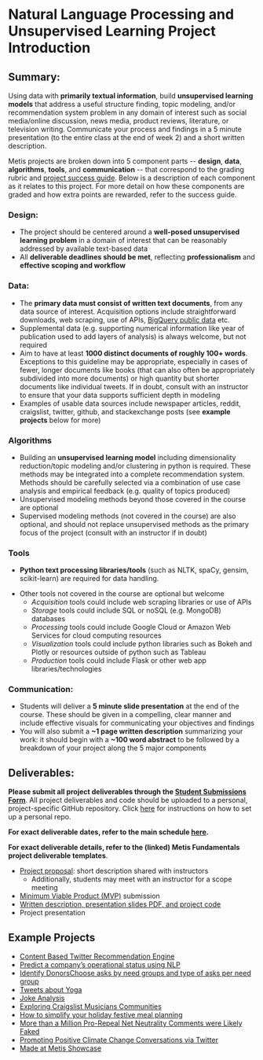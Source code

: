 # Natural Language Processing and Unsupervised Learning Project Introduction

## Summary:

Using data with **primarily textual information**, build **unsupervised learning models** that address a useful structure finding, topic modeling, and/or recommendation system problem in any domain of interest such as social media/online discussion, news media, product reviews, literature, or television writing. Communicate your process and findings in a 5 minute presentation (to the entire class at the end of week 2) and a short written description. 

Metis projects are broken down into 5 component parts -- **design**, **data**, **algorithms**, **tools**, and **communication** -- that correspond to the grading rubric and [project success guide](./project_success_guide.md). Below is a description of each component as it relates to this project. For more detail on how these components are graded and how extra points are rewarded, refer to the success guide.  

### Design:

*  The project should be centered around a **well-posed unsupervised learning problem** in a domain of interest that can be reasonably addressed by available text-based data
*  All **deliverable deadlines should be met**, reflecting **professionalism** and **effective scoping and workflow**

### Data:

*  The **primary data must consist of written text documents**, from any data source of interest. Acquisition options include straightforward downloads, web scraping, use of APIs, [BigQuery public data](https://cloud.google.com/bigquery/public-data) etc.
*  Supplemental data (e.g. supporting numerical information like year of publication used to add layers of analysis) is always welcome, but not required
*  Aim to have at least **1000 distinct documents of roughly 100+ words**. Exceptions to this guideline may be appropriate, especially in cases of fewer, longer documents like books (that can also often be appropriately subdivided into more documents) or high quantity but shorter documents like individual tweets. If in doubt, consult with an instructor to ensure that your data supports sufficient depth in modeling 
*  Examples of usable data sources include newspaper articles, reddit, craigslist, twitter, github, and stackexchange posts (see **example projects** below for more) 
 
### Algorithms

*  Building an **unsupervised learning model** including dimensionality reduction/topic modeling and/or clustering in python is required. These methods may be integrated into a complete recommendation system. Methods should be carefully selected via a combination of use case analysis and empirical feedback (e.g. quality of topics produced) 
*  Unsupervised modeling methods beyond those covered in the course are optional 
*  Supervised modeling methods (not covered in the course) are also optional, and should not replace unsupervised methods as the primary focus of the project (consult with an instructor if in doubt)

### Tools

* **Python text processing libraries/tools** (such as NLTK, spaCy, gensim, 
scikit-learn) are required for data handling. 
- Other tools not covered in the course are optional but welcome
  - *Acquisition* tools could include web scraping libraries or use of APIs
  - *Storage* tools could include SQL or noSQL (e.g. MongoDB) databases
  - *Processing* tools could include Google Cloud or Amazon Web Services for cloud computing resources
  - *Visualization* tools could include python libraries such as Bokeh and Plotly or resources outside of python such as Tableau
  - *Production* tools could include Flask or other web app libraries/technologies

### Communication:
 
* Students will deliver a **5 minute slide presentation** at the end of the course. These should be given in a compelling, clear manner and include effective visuals for communicating your objectives and findings
* You will also submit a **~1 page written description** summarizing your work: it should begin with a **~100 word abstract** to be followed by a breakdown of your project along the 5 major components


## Deliverables:

**Please submit all project deliverables through the [Student Submissions Form](https://docs.google.com/forms/d/e/1FAIpQLSeM7MPx5r_FaX6ordJGkG1ObLh94GEE8qzlvEFxfvmWsKmXNA/viewform)**. All project deliverables and code should be uploaded to a personal, project-specific GitHub repository. Click [here](https://github.com/thisismetis/Metis_Fundamentals/tree/main/git_and_github) for instructions on how to set up a personal repo. 

**For exact deliverable dates, refer to the main schedule [here](/README.md).**
  
**For exact deliverable details, refer to the (linked) Metis Fundamentals project deliverable templates**.

 * [Project proposal](https://github.com/thisismetis/NBM_Metis_Fundamentals/tree/master/project_deliverable_templates/project_proposal.md): short description shared with instructors
    - Additionally, students may meet with an instructor for a scope meeting
 * [Minimum Viable Product (MVP)](https://github.com/thisismetis/NBM_Metis_Fundamentals/tree/master/project_deliverable_templates/mvp.md) submission  
 * [Written description, presentation slides PDF, and project code](https://github.com/thisismetis/NBM_Metis_Fundamentals/tree/master/project_deliverable_templates/final_deliverable.md) 
 * Project presentation


## Example Projects
- [Content Based Twitter Recommendation Engine](https://github.com/igabr/Metis_Projects_Chicago_2017/tree/master/04-Project-Fletcher)
- [Predict a company’s operational status using NLP](https://ccronin51.github.io/Metis%20-%20Project%20Fletcher.html)
- [Identify DonorsChoose asks by need groups and type of asks per need group](http://jessicafreaner.github.io/Fletcher/)
- [Tweets about Yoga](https://lucdemortier.github.io/projects/4_fletcher)
- [Joke Analysis](https://github.com/kpuryear/Puryear_Metis/tree/master/Project4)
- [Exploring Craigslist Musicians Communities](https://rjh336.github.io/projects/craigslist/)
- [How to simplify your holiday festive meal planning](https://hengrumay.github.io/MenuPlannerHelper/)
- [More than a Million Pro-Repeal Net Neutrality Comments were Likely Faked](https://hackernoon.com/more-than-a-million-pro-repeal-net-neutrality-comments-were-likely-faked-e9f0e3ed36a6)
- [Promoting Positive Climate Change Conversations via Twitter](https://zeromh.github.io/climate_change_conversations/)
- [Made at Metis Showcase](https://www.thisismetis.com/made-at-metis)
